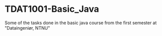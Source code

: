 # TDAT1001-Basic_Java
Some of the tasks done in the basic java course from the first semester at "Dataingeniør, NTNU"
